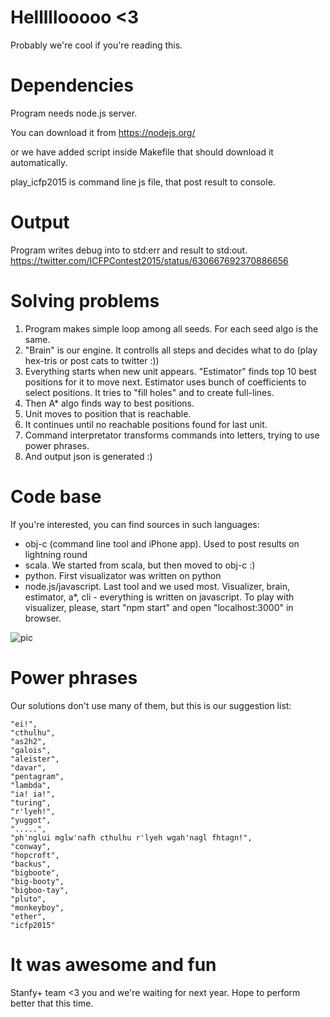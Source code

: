 # Helllllooooo <3

Probably we're cool if you're reading this.


# Dependencies

Program needs node.js server. 

You can download it from
https://nodejs.org/

or we have added script inside Makefile that should download it automatically.

play_icfp2015 is command line js file, that post result to console.



# Output

Program writes debug into to std:err and result to std:out.
https://twitter.com/ICFPContest2015/status/630667692370886656



# Solving problems
1. Program makes simple loop among all seeds. For each seed algo is the same.
2. "Brain" is our engine. It controlls all steps and decides what to do (play hex-tris or post cats to twitter :))
2. Everything starts when new unit appears. "Estimator" finds top 10 best positions for it to move next. Estimator uses bunch of coefficients to select positions. It tries to "fill holes" and to create full-lines. 
2. Then A* algo finds way to best positions.
3. Unit moves to position that is reachable. 
4. It continues until no reachable positions found for last unit.
5. Command interpretator transforms commands into letters, trying to use power phrases.
6. And output json is generated :)


# Code base

If you're interested, you can find sources in such languages:

- obj-c (command line tool and iPhone app). Used to post results on lightning round
- scala. We started from scala, but then moved to obj-c :)
- python. First visualizator was written on python
- node.js/javascript. Last tool and we used most. Visualizer, brain, estimator, a*, cli - everything is written on javascript. To play with visualizer, please, start "npm start" and open "localhost:3000" in browser.

![pic](solution/vis.png)


# Power phrases

Our solutions don't use many of them, but this is our suggestion list:

    "ei!",
    "cthulhu",
    "as2h2",
    "galois",
    "aleister",
    "davar",
    "pentagram",
    "lambda",
    "ia! ia!",
    "turing",
    "r'lyeh!",
    "yuggot",
    ".....",
    "ph'nglui mglw'nafh cthulhu r'lyeh wgah'nagl fhtagn!",
    "conway",
    "hopcroft",
    "backus",
    "bigboote",
    "big-booty",
    "bigboo-tay",
    "pluto",
    "monkeyboy",
    "ether",
    "icfp2015"


# It was awesome and fun

Stanfy+ team <3 you and we're waiting for next year. Hope to perform better that this time.